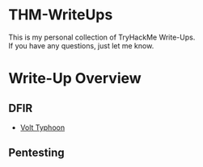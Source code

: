 # THM-WriteUps
This is my personal collection of TryHackMe Write-Ups.  
If you have any questions, just let me know.  

# Write-Up Overview
## DFIR
- [Volt Typhoon](./Volt%20Typhoon%20Write-Up/)

## Pentesting
